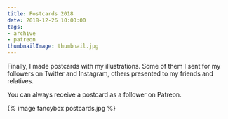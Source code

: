 ```yaml
---
title: Postcards 2018
date: 2018-12-26 10:00:00
tags:
- archive
- patreon
thumbnailImage: thumbnail.jpg
---
```


Finally, I made postcards with my illustrations. Some of them I sent for my followers on Twitter and Instagram, others presented to my friends and relatives.
<!-- more -->
You can always receive a postcard as a follower on Patreon.

{% image fancybox postcards.jpg %}
